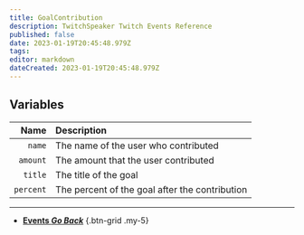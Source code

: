 ```yaml
---
title: GoalContribution
description: TwitchSpeaker Twitch Events Reference
published: false
date: 2023-01-19T20:45:48.979Z
tags: 
editor: markdown
dateCreated: 2023-01-19T20:45:48.979Z
---
```


## Variables
Name | Description
----:|:------------
`name` | The name of the user who contributed
`amount` | The amount that the user contributed
`title` | The title of the goal
`percent` | The percent of the goal after the contribution

---

- [<i class="mdi mdi-chevron-left"></i>**Events *Go Back***](/TwitchSpeaker/Events)
{.btn-grid .my-5}